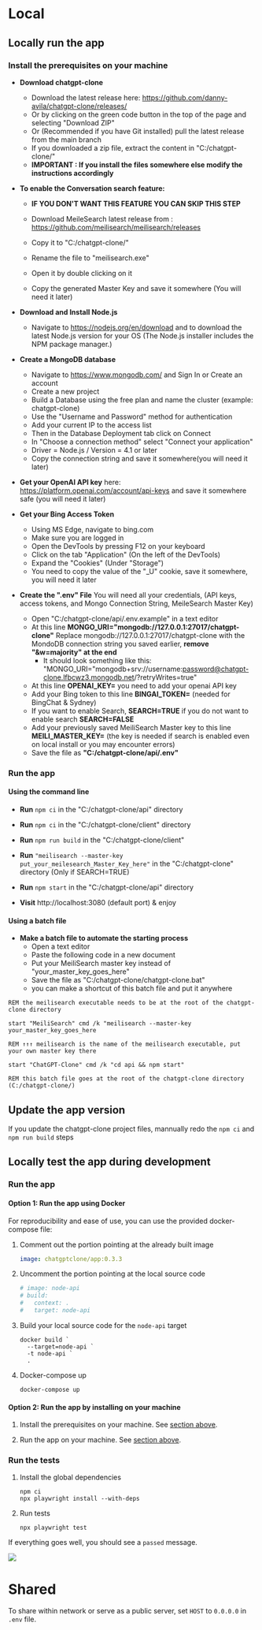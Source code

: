# Local

## Locally run the app

### Install the prerequisites on your machine

  - **Download chatgpt-clone**
    - Download the latest release here: https://github.com/danny-avila/chatgpt-clone/releases/
    - Or by clicking on the green code button in the top of the page and selecting "Download ZIP"
    - Or (Recommended if you have Git installed) pull the latest release from the main branch
    - If you downloaded a zip file, extract the content in "C:/chatgpt-clone/" 
    - **IMPORTANT : If you install the files somewhere else modify the instructions accordingly**
  
  - **To enable the Conversation search feature:**
    - **IF YOU DON'T WANT THIS FEATURE YOU CAN SKIP THIS STEP**

    - Download MeileSearch latest release from : https://github.com/meilisearch/meilisearch/releases
    - Copy it to "C:/chatgpt-clone/"
    - Rename the file to "meilisearch.exe"
    - Open it by double clicking on it
    - Copy the generated Master Key and save it somewhere (You will need it later)

  - **Download and Install Node.js**
    - Navigate to https://nodejs.org/en/download and to download the latest Node.js version for your OS (The Node.js installer includes the NPM package manager.)
  - **Create a MongoDB database**
    - Navigate to https://www.mongodb.com/ and Sign In or Create an account
    - Create a new project
    - Build a Database using the free plan and name the cluster (example: chatgpt-clone)
    - Use the "Username and Password" method for authentication
    - Add your current IP to the access list
    - Then in the Database Deployment tab click on Connect
    - In "Choose a connection method" select "Connect your application"
    - Driver = Node.js / Version = 4.1 or later
    - Copy the connection string and save it somewhere(you will need it later)
  - **Get your OpenAI API key** here: https://platform.openai.com/account/api-keys and save it somewhere safe (you will need it later)

  - **Get your Bing Access Token**
    - Using MS Edge, navigate to bing.com
    - Make sure you are logged in
    - Open the DevTools by pressing F12 on your keyboard
    - Click on the tab "Application" (On the left of the DevTools)
    - Expand the "Cookies" (Under "Storage")
    - You need to copy the value of the "\_U" cookie, save it somewhere, you will need it later

- **Create the ".env" File** You will need all your credentials, (API keys, access tokens, and Mongo Connection String, MeileSearch Master Key)
  - Open "C:/chatgpt-clone/api/.env.example" in a text editor
  - At this line **MONGO_URI="mongodb://127.0.0.1:27017/chatgpt-clone"**
    Replace mongodb://127.0.0.1:27017/chatgpt-clone with the MondoDB connection string you saved earlier, **remove "&w=majority" at the end**
    - It should look something like this: "MONGO_URI="mongodb+srv://username:password@chatgpt-clone.lfbcwz3.mongodb.net/?retryWrites=true"
  - At this line **OPENAI_KEY=** you need to add your openai API key
  - Add your Bing token to this line **BINGAI_TOKEN=** (needed for BingChat & Sydney)
  - If you want to enable Search, **SEARCH=TRUE** if you do not want to enable search **SEARCH=FALSE**
  - Add your previously saved MeiliSearch Master key to this line **MEILI_MASTER_KEY=** (the key is needed if search is enabled even on local install or you may encounter errors)
  - Save the file as **"C:/chatgpt-clone/api/.env"**

### Run the app

#### Using the command line

- **Run** `npm ci` in the "C:/chatgpt-clone/api" directory
- **Run** `npm ci` in the "C:/chatgpt-clone/client" directory
- **Run** `npm run build` in the "C:/chatgpt-clone/client"
- **Run** `"meilisearch --master-key put_your_meilesearch_Master_Key_here"` in the "C:/chatgpt-clone" directory (Only if SEARCH=TRUE)
- **Run** `npm start` in the "C:/chatgpt-clone/api" directory

- **Visit** http://localhost:3080 (default port) & enjoy

#### Using a batch file

- **Make a batch file to automate the starting process**
  - Open a text editor
  - Paste the following code in a new document
  - Put your MeiliSearch master key instead of "your_master_key_goes_here"
  - Save the file as "C:/chatgpt-clone/chatgpt-clone.bat"
  - you can make a shortcut of this batch file and put it anywhere

```
REM the meilisearch executable needs to be at the root of the chatgpt-clone directory

start "MeiliSearch" cmd /k "meilisearch --master-key your_master_key_goes_here

REM ↑↑↑ meilisearch is the name of the meilisearch executable, put your own master key there

start "ChatGPT-Clone" cmd /k "cd api && npm start"

REM this batch file goes at the root of the chatgpt-clone directory (C:/chatgpt-clone/)
```

## Update the app version

If you update the chatgpt-clone project files, mannually redo the `npm ci` and `npm run build` steps

## Locally test the app during development

### Run the app

#### Option 1: Run the app using Docker

For reproducibility and ease of use, you can use
the provided docker-compose file:

1. Comment out the portion pointing at the already built image

   ```yaml
   image: chatgptclone/app:0.3.3
   ```
   
2. Uncomment the portion pointing at the local source code

   ```yaml
   # image: node-api
   # build:
   #   context: .
   #   target: node-api
   ``` 

3. Build your local source code for the `node-api` target

   ```shell
   docker build `
     --target=node-api `
     -t node-api `
     .
   ```

4. Docker-compose up

   ```shell
   docker-compose up
   ```

#### Option 2: Run the app by installing on your machine

1. Install the prerequisites on your machine. 
   See [section above](#install-the-prerequisites-on-your-machine).

2. Run the app on your machine. 
   See [section above](#run-the-app).

### Run the tests

1. Install the global dependencies

   ```shell
   npm ci
   npx playwright install --with-deps
   ```

2. Run tests

   ```shell
   npx playwright test
   ```
   
If everything goes well, you should see a `passed` message.

<img src="https://user-images.githubusercontent.com/22865959/235321489-9be48fd6-77d4-4e21-97ad-0254e140b934.png">

# Shared

To share within network or serve as a public server, set `HOST` to `0.0.0.0` in `.env` file.
